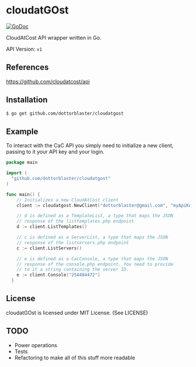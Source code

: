 # cloudatGOst
[![GoDoc](https://godoc.org/github.com/dottorblaster/cloudatgost?status.svg)](https://godoc.org/github.com/dottorblaster/cloudatgost)

CloudAtCost API wrapper written in Go.

API Version: `v1`

## References
https://github.com/cloudatcost/api

## Installation
```bash
$ go get github.com/dottorblaster/cloudatgost
```

## Example
To interact with the CaC API you simply need to initialize a new client, passing to it your API key and your login.

```go
package main

import (
  "github.com/dottorblaster/cloudatgost"
)

func main() {
	// Initializes a new CloudAtCost client
    client := cloudatgost.NewClient("dottorblaster@gmail.com", "myApiKey", nil)

    // d is defined as a TemplateList, a type that maps the JSON
    // response of the listtemplates.php endpoint
    d := client.ListTemplates()

    // c is defined as a ServerList, a type that maps the JSON
    // response of the listservers.php endpoint
    c := client.ListServers()

    // e is defined as a CacConsole, a type that maps the JSON
    // response of the console.php endpoint. You need to provide
    // to it a string containing the server ID.
    e := client.Console("254484472")
  }
```

## License
cloudatGOst is licensed under MIT License. (See LICENSE)

## TODO
- Power operations
- Tests
- Refactoring to make all of this stuff more readable
